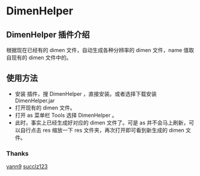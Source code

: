 # DimenHelper

## DimenHelper 插件介绍
根据现在已经有的 dimen 文件，自动生成各种分辨率的 dimen 文件，name 值取自现有的 dimen 文件中的。

## 使用方法
+ 安装 插件，搜 DimenHelper ，直接安装。或者选择下载安装 DimenHelper.jar
+ 打开现有的 dimen 文件。
+ 打开 as 菜单栏 Tools 选择 DimenHelper 。
+ 此时，事实上已经生成好对应的 dimen 文件了。可是 as 并不会马上刷新，可以自行点击 res 缩放一下 res 文件夹，再次打开即可看到新生成的 dimen 文件。


### Thanks
[yann9](https://github.com/yann9/DimenGenerator)
[succlz123](https://github.com/succlz123/AndroidPixelDimenGenerator)
